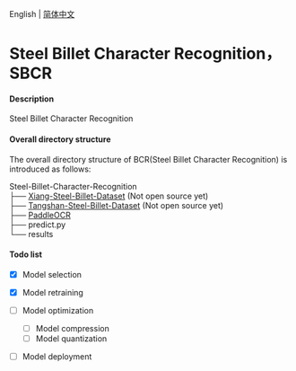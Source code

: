 English | [简体中文](README_ch.md)
# Steel Billet Character Recognition，SBCR

#### Description
Steel Billet Character Recognition

#### Overall directory structure
The overall directory structure of BCR(Steel Billet Character Recognition) is introduced as follows:

Steel-Billet-Character-Recognition   
├── [Xiang-Steel-Billet-Dataset](https://github.com/YukSing12/Steel-Billet-Dataset)    (Not open source yet)   
├── [Tangshan-Steel-Billet-Dataset](https://github.com/YukSing12/Tangshan-Steel-Billet-Dataset)    (Not open source yet)   
├── [PaddleOCR](https://github.com/PaddlePaddle/PaddleOCR)    
├── predict.py   
└── results    

#### Todo list    

- [x] Model selection   
- [x] Model retraining     
- [ ] Model optimization   
  - [ ] Model compression    
  - [ ] Model quantization    
- [ ] Model deployment    

